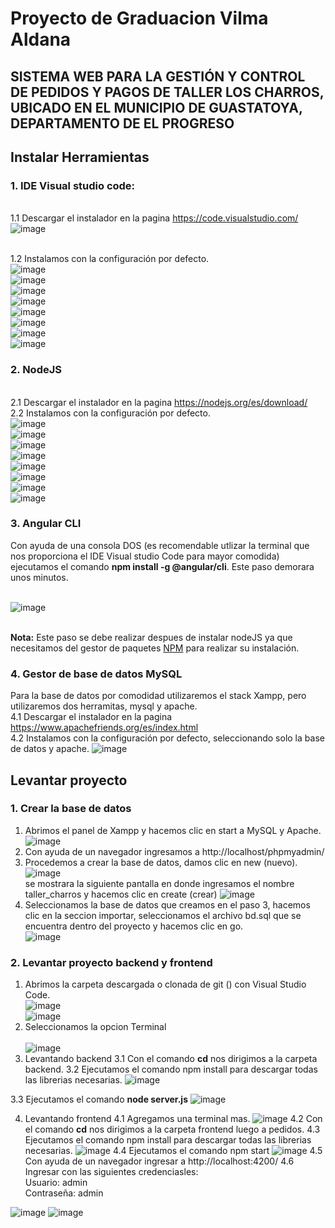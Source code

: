 # Proyecto de Graduacion Vilma Aldana
## SISTEMA WEB PARA LA GESTIÓN Y CONTROL DE PEDIDOS Y PAGOS DE TALLER LOS CHARROS, UBICADO EN EL MUNICIPIO DE GUASTATOYA, DEPARTAMENTO DE EL PROGRESO
## Instalar Herramientas
### 1. IDE Visual studio code:
<br>1.1 Descargar el instalador en la pagina https://code.visualstudio.com/
<br>![image](https://user-images.githubusercontent.com/38637350/133938380-1abe685f-12b7-42fa-a4fa-53af0bc45887.png)

<br>1.2 Instalamos con la configuración por defecto.
<br>![image](https://user-images.githubusercontent.com/38637350/133938568-6f83486b-065d-43ef-ba18-2141658331d7.png)
<br>![image](https://user-images.githubusercontent.com/38637350/133938659-5e10eff7-31b3-4d37-8001-ee055db71db3.png)
<br>![image](https://user-images.githubusercontent.com/38637350/133938694-6f38d186-5f09-41e7-a51e-1a7c6e2bd977.png)
<br>![image](https://user-images.githubusercontent.com/38637350/133938712-a7b8e19c-0bd5-4e0d-a6dc-ba3291deeb01.png)
<br>![image](https://user-images.githubusercontent.com/38637350/133938730-0cfb5a48-c5b3-4a17-a817-ddc91e53f5a2.png)
<br>![image](https://user-images.githubusercontent.com/38637350/133938786-97fa63c0-eba9-43d7-922c-a303d67bf97b.png)
<br>![image](https://user-images.githubusercontent.com/38637350/133938794-455c94a1-f8ce-40a8-9708-2a1d988c218f.png)
<br>![image](https://user-images.githubusercontent.com/38637350/133938818-d902d44b-b0bc-4b5a-8c1f-7456d7a2e876.png)

### 2. NodeJS 
<br>2.1 Descargar el instalador en la pagina https://nodejs.org/es/download/
<br>2.2 Instalamos con la configuración por defecto.
<br>![image](https://user-images.githubusercontent.com/38637350/133939167-857ead4b-74f7-4a8d-9a8f-fdb49e4fa1ce.png)
<br>![image](https://user-images.githubusercontent.com/38637350/133939175-5193ba5b-02f3-459d-8228-7ffb90e2d978.png)
<br>![image](https://user-images.githubusercontent.com/38637350/133939182-2c0304ab-d670-4eff-92c2-8a388616b91f.png)
<br>![image](https://user-images.githubusercontent.com/38637350/133939204-66720433-e199-4519-976c-0eea5da9c827.png)
<br>![image](https://user-images.githubusercontent.com/38637350/133939220-81efdc03-910d-4155-910a-a6d8b2326f2e.png)
<br>![image](https://user-images.githubusercontent.com/38637350/133939292-4c9b3391-6b90-4d55-b78d-2c55d41b1256.png)
<br>![image](https://user-images.githubusercontent.com/38637350/133939310-53bed1e0-9750-4bc3-b7da-855941c91b8d.png)
<br>![image](https://user-images.githubusercontent.com/38637350/133939335-a1becf87-c164-4458-a0f3-aeef153d813a.png)
### 3. Angular CLI
  Con ayuda de una consola DOS (es recomendable utlizar la terminal que nos proporciona el IDE Visual studio Code para mayor comodida) ejecutamos el comando <b>npm install -g @angular/cli</b>. Este paso demorara unos minutos.
  
<br>  ![image](https://user-images.githubusercontent.com/38637350/133940041-ef97e986-75c2-46ea-9f55-0b179d31a596.png)

 <br> <b>Nota:</b> Este paso se debe realizar despues de instalar nodeJS ya que necesitamos del gestor de paquetes <a href="https://docs.npmjs.com/about-npm">NPM</a> para realizar su instalación.
 
### 4. Gestor de base de datos MySQL
Para la base de datos por comodidad utilizaremos el stack Xampp, pero utilizaremos dos herramitas, mysql y apache.
<br>4.1 Descargar el instalador en la pagina https://www.apachefriends.org/es/index.html
<br>4.2 Instalamos con la configuración por defecto, seleccionando solo la base de datos y apache.
![image](https://user-images.githubusercontent.com/38637350/133939637-ae2e4336-70d5-4cc3-b7f5-6b35adbe0094.png)



## Levantar proyecto
### 1. Crear la base de datos
 1. Abrimos el panel de Xampp y hacemos clic en start a MySQL y Apache.
 <br> ![image](https://user-images.githubusercontent.com/38637350/133940203-df0c5101-fe9d-4ee0-b51f-5b9f87ffc638.png)
 2. Con ayuda de un navegador ingresamos a http://localhost/phpmyadmin/
 3. Procedemos a crear la base de datos, damos clic en new (nuevo).
 <br> ![image](https://user-images.githubusercontent.com/38637350/133940345-51df5790-1604-4e26-b477-5c76e2712308.png)
 <br> se mostrara la siguiente pantalla en donde ingresamos el nombre taller_charros y hacemos clic en create (crear)
 ![image](https://user-images.githubusercontent.com/38637350/133940373-a1c1988c-1a4b-449e-b193-0a947210232b.png)
 4. Seleccionamos la base de datos que creamos en el paso 3, hacemos clic en la seccion importar, seleccionamos el archivo bd.sql que se encuentra dentro del proyecto
    y hacemos clic en go.
 <br>   ![image](https://user-images.githubusercontent.com/38637350/133946863-417a797c-d69d-4786-9262-1fa35683347f.png)

### 2. Levantar proyecto backend y frontend
 1. Abrimos la carpeta descargada o clonada de git () con Visual Studio Code.
<br> ![image](https://user-images.githubusercontent.com/38637350/133947546-f9bbcb08-5f1f-4cc8-9582-5b7b81af5bf7.png)
<br> ![image](https://user-images.githubusercontent.com/38637350/133947616-493eb5e2-1f6c-46d9-961c-65434067a3bd.png)
 2. Seleccionamos la opcion Terminal  
<br>![image](https://user-images.githubusercontent.com/38637350/133947664-ba4cc823-fb91-4de5-bed3-9d0bd934bacb.png)
 3. Levantando backend
 3.1 Con el comando <b>cd</b> nos dirigimos a la carpeta backend.
 3.2 Ejecutamos el comando npm install para descargar todas las librerias necesarias.
 ![image](https://user-images.githubusercontent.com/38637350/133947787-c0fc94ac-37ca-4ee9-ab43-439916d1da8c.png)

 3.3 Ejecutamos el comando  <b>node server.js</b>
![image](https://user-images.githubusercontent.com/38637350/133947871-e87148f5-2e4f-451e-add3-4997acf3c6f3.png)

 4. Levantando frontend
 4.1 Agregamos una terminal mas.
 ![image](https://user-images.githubusercontent.com/38637350/133947948-2fa7b6e7-33dd-4d3c-8e83-5f5106fbe818.png)
 4.2 Con el comando <b>cd</b> nos dirigimos a la carpeta frontend luego a pedidos.
 4.3 Ejecutamos el comando npm install para descargar todas las librerias necesarias.
  ![image](https://user-images.githubusercontent.com/38637350/133948034-224dc49e-9fe5-4532-b9c9-7ad4ca481dff.png)
 4.4 Ejecutamos el comando npm start 
 ![image](https://user-images.githubusercontent.com/38637350/133948147-49b9ce09-2dc4-4f0e-ba4f-170ba4deac3b.png)
 4.5 Con ayuda de un navegador ingresar a http://localhost:4200/ 
 4.6 Ingresar con las siguientes credenciasles:
          <br> Usuario: admin
           <br>Contraseña: admin


 ![image](https://user-images.githubusercontent.com/38637350/134252497-9c92626f-62fc-4c00-8964-797531d6c2e6.png)
 ![image](https://user-images.githubusercontent.com/38637350/134252531-98709473-86b1-48ce-93e4-ce3b6d223889.png)



